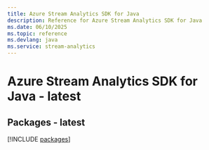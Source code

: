 ```yaml
---
title: Azure Stream Analytics SDK for Java
description: Reference for Azure Stream Analytics SDK for Java
ms.date: 06/10/2025
ms.topic: reference
ms.devlang: java
ms.service: stream-analytics
---
```

# Azure Stream Analytics SDK for Java - latest
## Packages - latest
[!INCLUDE [packages](stream-analytics-index.md)]